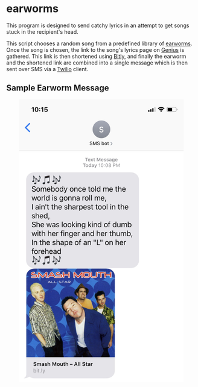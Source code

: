 # earworms
This program is designed to send catchy lyrics in an attempt to get songs stuck in the recipient's head.

This script chooses a random song from a predefined library of [earworms](https://en.wikipedia.org/wiki/Earworm). Once the song is chosen, the link to the song's lyrics page on [Genius](https://genius.com/) is gathered. This link is then shortened using [Bitly](https://bitly.com/), and finally the earworm and the shortened link are combined into a single message which is then sent over SMS via a [Twilio](https://www.twilio.com/) client. 

## Sample Earworm Message
<p align=center>
  <img src=./sample_message.jpeg alt=sample earworm message height=750>
</p>
